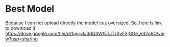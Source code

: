 # Best Model

Because I can not upload directly the model cuz oversized. So, here is link to download it https://drive.google.com/file/d/1ugrvIJ3dQ3Wt5TJTx3yF3jGOe_Vd2o6O/view?usp=sharing

